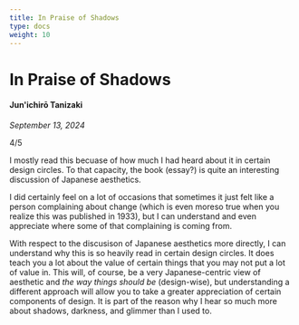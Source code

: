 ```yaml
---
title: In Praise of Shadows
type: docs
weight: 10
---
```


# In Praise of Shadows

#### Jun'ichirō Tanizaki

*September 13, 2024*

4/5

I mostly read this becuase of how much I had heard about it in certain design circles. To that capacity, the book (essay?) is quite an interesting discussion of Japanese aesthetics.  

I did certainly feel on a lot of occasions that sometimes it just felt like a person complaining about change (which is even moreso true when you realize this was published in 1933), but I can understand and even appreciate where some of that complaining is coming from.  

With respect to the discusison of Japanese aesthetics more directly, I can understand why this is so heavily read in certain design circles. It does teach you a lot about the value of certain things that you may not put a lot of value in. This will, of course, be a very Japanese-centric view of aesthetic and *the way things should be* (design-wise), but understanding a different approach will allow you to take a greater appreciation of certain components of design. It is part of the reason why I hear so much more about shadows, darkness, and glimmer than I used to. 

